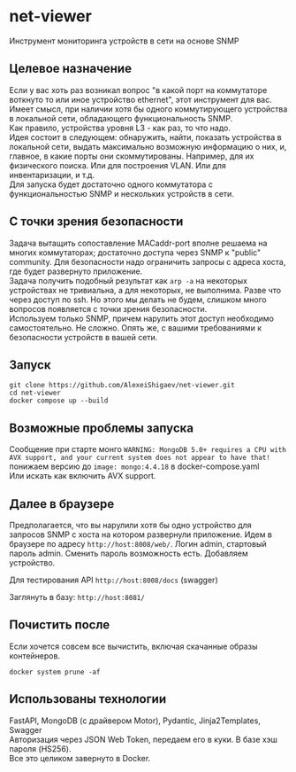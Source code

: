 # net-viewer
Инструмент мониторинга устройств в сети на основе SNMP

## Целевое назначение
Если у вас хоть раз возникал вопрос "в какой порт на коммутаторе воткнуто то или иное устройство ethernet", 
этот инструмент для вас.<br>
Имеет смысл, при наличии хотя бы одного коммутирующего устройства в локальной сети, 
обладающего функциональность SNMP.<br>
Как правило, устройства уровня L3 - как раз, то что надо.<br>
Идея состоит в следующем: обнаружить, найти, показать устройства в локальной сети, 
выдать максимально возможную информацию о них,
и, главное, в какие порты они скоммутированы. Например, для их физического поиска. 
Или для построения VLAN. Или для инвентаризации, и т.д.<br>
Для запуска будет достаточно одного коммутатора с функциональностью SNMP и нескольких устройств в сети.

## С точки зрения безопасности
Задача вытащить сопоставление MACaddr-port вполне решаема на многих коммутаторах; 
достаточно доступа через SNMP к "public" community.
Для безопасности надо ограничить запросы с адреса хоста, где будет развернуто приложение.<br>
Задача получить подобный результат как `arp -a` на некоторых устройствах не тривиальна, 
а для некоторых, не выполнима. Разве что через доступ по ssh. 
Но этого мы делать не будем, слишком много вопросов появляется с точки зрения безопасности.<br>
Используем только SNMP, причем нарулить этот доступ необходимо самостоятельно. Не сложно. 
Опять же, с вашими требованиями к безопасности устройств в вашей сети.


## Запуск

```
git clone https://github.com/AlexeiShigaev/net-viewer.git
cd net-viewer
docker compose up --build
```

## Возможные проблемы запуска
Сообщение при старте монго ```WARNING: MongoDB 5.0+ requires a CPU with AVX support, and your current system does not appear to have that!```
понижаем версию до ```image: mongo:4.4.18``` в docker-compose.yaml<br>
Или искать как включить AVX support. 


## Далее в браузере
Предполагается, что вы нарулили хотя бы одно устройство для запросов SNMP с хоста на котором развернули приложение.
Идем в браузере по адресу ```http://host:8008/web/```. Логин admin, стартовый пароль admin. Сменить пароль возможность есть.
Добавляем устройство.

Для тестирования API ```http://host:8008/docs``` (swagger)

Заглянуть в базу: ```http://host:8081/```


## Почистить после
Если хочется совсем все вычистить, включая скачанные образы контейнеров.
```
docker system prune -af
```

## Использованы технологии
FastAPI, MongoDB (с драйвером Motor), Pydantic, Jinja2Templates, Swagger<br>
Авторизация через JSON Web Token, передаем его в куки. В базе хэш пароля (HS256).<br>
Все это целиком завернуто в Docker.
